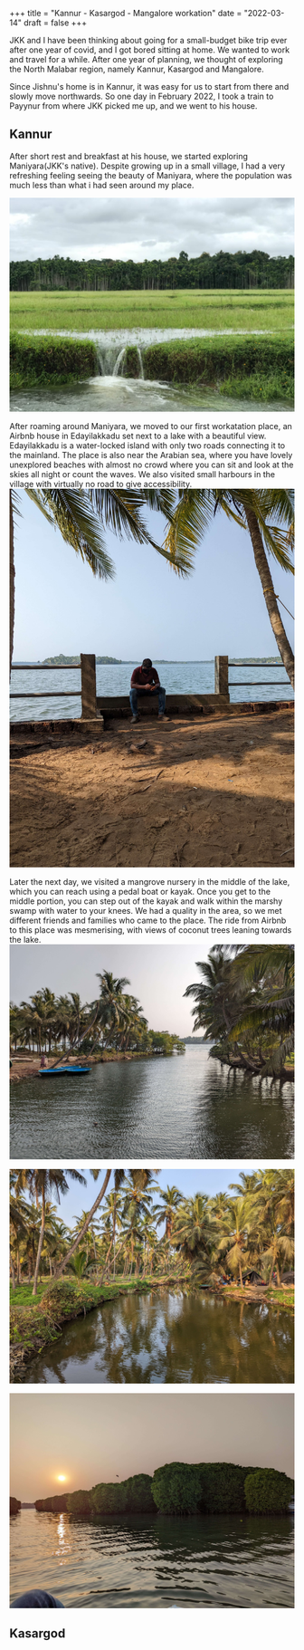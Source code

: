 +++
title = "Kannur - Kasargod - Mangalore workation"
date = "2022-03-14"
draft = false
+++

JKK and I have been thinking about going for a small-budget bike trip ever after one year of covid, and I got bored sitting at home. We wanted to work and travel for a while. After one year of planning, we thought of exploring the North Malabar region, namely Kannur, Kasargod and Mangalore.

Since Jishnu's home is in Kannur, it was easy for us to start from there and slowly move northwards. So one day in February 2022, I took a train to Payynur from where JKK picked me up, and we went to his house. 


## Kannur
After short rest and breakfast at his house, we started exploring Maniyara(JKK's native). Despite growing up in a small village, I had a very refreshing feeling seeing the beauty of Maniyara, where the population was much less than what i had seen around my place. 

![Maniyara](/images/ktrip/maniyara.jpeg)

After roaming around Maniyara, we moved to our first workatation place, an Airbnb house in Edayilakkadu set next to a lake with a beautiful view. Edayilakkadu is a water-locked island with only two roads connecting it to the mainland. The place is also near the Arabian sea, where you have lovely unexplored beaches with almost no crowd where you can sit and look at the skies all night or count the waves. We also visited small harbours in the village with virtually no road to give accessibility. 
![Thrikaripur](/images/ktrip/thrikaripur.jpg)

Later the next day, we visited a mangrove nursery in the middle of the lake, which you can reach using a pedal boat or kayak. Once you get to the middle portion, you can step out of the kayak and walk within the marshy swamp with water to your knees. We had a quality in the area, so we met different friends and families who came to the place. The ride from Airbnb to this place was mesmerising, with views of coconut trees leaning towards the lake. 
![Lake1](/images/ktrip/lake1.jpg)

![Lake2](/images/ktrip/lake2.jpg)

![Nursery](/images/ktrip/nursery.jpg)


## Kasargod
